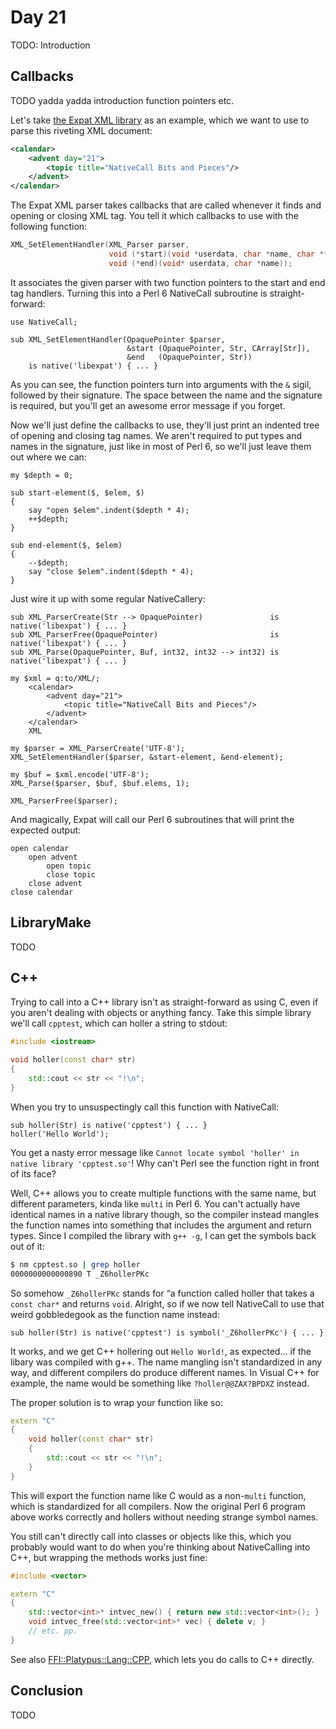 # Day 21

TODO: Introduction


## Callbacks

TODO yadda yadda introduction function pointers etc.

Let's take [the Expat XML library](http://expat.sourceforge.net/) as an
example, which we want to use to parse this riveting XML document:

```XML
<calendar>
    <advent day="21">
        <topic title="NativeCall Bits and Pieces"/>
    </advent>
</calendar>
```

The Expat XML parser takes callbacks that are called whenever it finds and
opening or closing XML tag. You tell it which callbacks to use with the
following function:

```c
XML_SetElementHandler(XML_Parser parser,
                      void (*start)(void *userdata, char *name, char **attrs),
                      void (*end)(void* userdata, char *name));
```

It associates the given parser with two function pointers to the start and end
tag handlers. Turning this into a Perl 6 NativeCall subroutine is
straight-forward:

```Perl6
use NativeCall;

sub XML_SetElementHandler(OpaquePointer $parser,
                          &start (OpaquePointer, Str, CArray[Str]),
                          &end   (OpaquePointer, Str))
    is native('libexpat') { ... }
```

As you can see, the function pointers turn into arguments with the `&` sigil,
followed by their signature. The space between the name and the signature is
required, but you'll get an awesome error message if you forget.

Now we'll just define the callbacks to use, they'll just print an indented tree
of opening and closing tag names. We aren't required to put types and names in
the signature, just like in most of Perl 6, so we'll just leave them out where
we can:

```Perl6
my $depth = 0;

sub start-element($, $elem, $)
{
    say "open $elem".indent($depth * 4);
    ++$depth;
}

sub end-element($, $elem)
{
    --$depth;
    say "close $elem".indent($depth * 4);
}
```

Just wire it up with some regular NativeCallery:

```Perl6
sub XML_ParserCreate(Str --> OpaquePointer)               is native('libexpat') { ... }
sub XML_ParserFree(OpaquePointer)                         is native('libexpat') { ... }
sub XML_Parse(OpaquePointer, Buf, int32, int32 --> int32) is native('libexpat') { ... }

my $xml = q:to/XML/;
    <calendar>
        <advent day="21">
            <topic title="NativeCall Bits and Pieces"/>
        </advent>
    </calendar>
    XML

my $parser = XML_ParserCreate('UTF-8');
XML_SetElementHandler($parser, &start-element, &end-element);

my $buf = $xml.encode('UTF-8');
XML_Parse($parser, $buf, $buf.elems, 1);

XML_ParserFree($parser);
```

And magically, Expat will call our Perl 6 subroutines that will print the
expected output:

```
open calendar
    open advent
        open topic
        close topic
    close advent
close calendar
```


## LibraryMake

TODO


## C++

Trying to call into a C++ library isn't as straight-forward as using C, even if
you aren't dealing with objects or anything fancy. Take this simple library
we'll call `cpptest`, which can holler a string to stdout:

```cpp
#include <iostream>

void holler(const char* str)
{
    std::cout << str << "!\n";
}
```

When you try to unsuspectingly call this function with NativeCall:

```Perl6
sub holler(Str) is native('cpptest') { ... }
holler('Hello World');
```

You get a nasty error message like `Cannot locate symbol 'holler' in native
library 'cpptest.so'`! Why can't Perl see the function right in front of its
face?

Well, C++ allows you to create multiple functions with the same name, but
different parameters, kinda like `multi` in Perl 6. You can't actually have
identical names in a native library though, so the compiler instead mangles the
function names into something that includes the argument and return types.
Since I compiled the library with `g++ -g`, I can get the symbols back out of
it:

```bash
$ nm cpptest.so | grep holler
0000000000000890 T _Z6hollerPKc
```

So somehow `_Z6hollerPKc` stands for “a function called holler that takes a
`const char*` and returns `void`. Alright, so if we now tell NativeCall to use
that weird gobbledegook as the function name instead:

```Perl6
sub holler(Str) is native('cpptest') is symbol('_Z6hollerPKc') { ... }
```

It works, and we get C++ hollering out `Hello World!`, as expected... if the
libary was compiled with g++. The name mangling isn't standardized in any way,
and different compilers do produce different names. In Visual C++ for example,
the name would be something like `?holler@@ZAX?BPDXZ` instead.

The proper solution is to wrap your function like so:

```cpp
extern "C"
{
    void holler(const char* str)
    {
        std::cout << str << "!\n";
    }
}
```

This will export the function name like C would as a non-`multi` function,
which is standardized for all compilers. Now the original Perl 6 program above
works correctly and hollers without needing strange symbol names.

You still can't directly call into classes or objects like this, which you
probably would want to do when you're thinking about NativeCalling into C++,
but wrapping the methods works just fine:

```cpp
#include <vector>

extern "C"
{
    std::vector<int>* intvec_new() { return new std::vector<int>(); }
    void intvec_free(std::vector<int>* vec) { delete v; }
    // etc. pp.
}
```

See also
[FFI::Platypus::Lang::CPP](https://metacpan.org/pod/FFI::Platypus::Lang::CPP),
which lets you do calls to C++ directly.


## Conclusion

TODO
